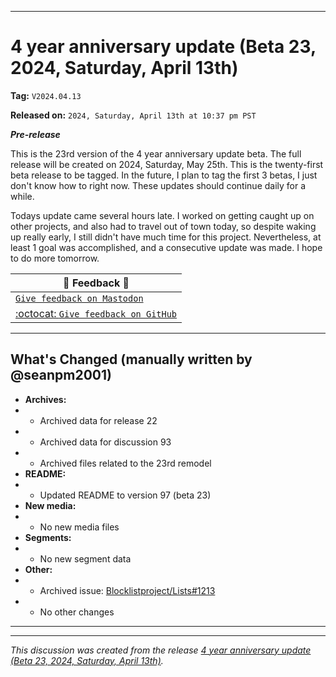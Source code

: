 ***

# 4 year anniversary update (Beta 23, 2024, Saturday, April 13th)

**Tag:** `V2024.04.13`

**Released on:** `2024, Saturday, April 13th at 10:37 pm PST`

***Pre-release***

This is the 23rd version of the 4 year anniversary update beta. The full release will be created on 2024, Saturday, May 25th. This is the twenty-first beta release to be tagged. In the future, I plan to tag the first 3 betas, I just don't know how to right now. These updates should continue daily for a while.

Todays update came several hours late. I worked on getting caught up on other projects, and also had to travel out of town today, so despite waking up really early, I still didn't have much time for this project. Nevertheless, at least 1 goal was accomplished, and a consecutive update was made. I hope to do more tomorrow.

| 📣️ Feedback 💬️ |
|---|
| [`Give feedback on Mastodon`](https://techhub.social/deck/@seanpm2001/112237731368032617) |
| [:octocat: `Give feedback on GitHub`](https://github.com/seanpm2001/seanpm2001/discussions/94/) |

---

## What's Changed (manually written by @seanpm2001)

- **Archives:**
- - Archived data for release 22
- - Archived data for discussion 93
- - Archived files related to the 23rd remodel
- **README:**
- - Updated README to version 97 (beta 23)
- **New media:**
- - No new media files
- **Segments:**
- - No new segment data
- **Other:**
- - Archived issue: [Blocklistproject/Lists#1213](https://github.com/blocklistproject/Lists/issues/1213)
- - No other changes

***


<hr /><em>This discussion was created from the release <a href='https://github.com/seanpm2001/seanpm2001/releases/tag/V2024.04.13'>4 year anniversary update (Beta 23, 2024, Saturday, April 13th)</a>.</em>
